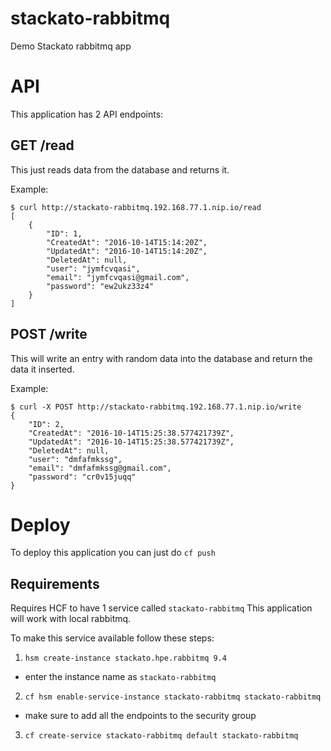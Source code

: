 # stackato-rabbitmq
Demo Stackato rabbitmq app

# API 
This application has 2 API endpoints:

## GET /read
This just reads data from the database and returns it.

Example:
```
$ curl http://stackato-rabbitmq.192.168.77.1.nip.io/read         
[
	{
		"ID": 1,
		"CreatedAt": "2016-10-14T15:14:20Z",
		"UpdatedAt": "2016-10-14T15:14:20Z",
		"DeletedAt": null,
		"user": "jymfcvqasi",
		"email": "jymfcvqasi@gmail.com",
		"password": "ew2ukz33z4"
	}
]
```

## POST /write
This will write an entry with random data into the database and return the data it inserted.

Example:
```
$ curl -X POST http://stackato-rabbitmq.192.168.77.1.nip.io/write
{
	"ID": 2,
	"CreatedAt": "2016-10-14T15:25:38.577421739Z",
	"UpdatedAt": "2016-10-14T15:25:38.577421739Z",
	"DeletedAt": null,
	"user": "dmfafmkssg",
	"email": "dmfafmkssg@gmail.com",
	"password": "cr0v15juqq"
}
```

# Deploy
To deploy this application you can just do `cf push`

## Requirements
Requires HCF to have 1 service called `stackato-rabbitmq`
This application will work with local rabbitmq.

To make this service available follow these steps:

1. `hsm create-instance stackato.hpe.rabbitmq 9.4`
  * enter the instance name as `stackato-rabbitmq`
2. `cf hsm enable-service-instance stackato-rabbitmq stackato-rabbitmq`
  * make sure to add all the endpoints to the security group 
3. `cf create-service stackato-rabbitmq default stackato-rabbitmq`
